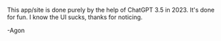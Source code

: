 This app/site is done purely by the help of ChatGPT 3.5 in 2023. It's done for fun. I know the UI sucks, thanks for noticing.

-Agon
